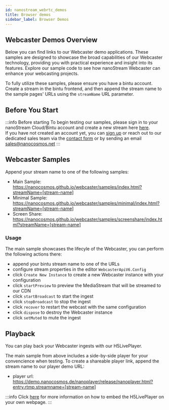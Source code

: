 ```yaml
---
id: nanostream_webrtc_demos
title: Browser demos
sidebar_label: Browser Demos
---
```


## Webcaster Demos Overview

Below you can find links to our Webcaster demo applications.
These samples are designed to showcase the broad capabilities of our Webcaster technology, providing you with practical experience and insight into its features. Explore our sample code to see how nanoStream Webcaster can enhance your webcasting projects.

To fully utilize these samples, please ensure you have a bintu account. Create a stream in the bintu frontend, and then append the stream name to the sample pages' URLs using the `streamName` URL parameter.

## Before You Start

:::info Before starting
To begin testing our samples, please sign in to your nanoStream Cloud/Bintu account and create a new stream here [here](https://dashboard.nanostream.cloud/stream/create). <br/>
If you have not created an account yet, you can [sign up](https://dashboard.nanostream.cloud/auth?signup) or reach out to our dedicated sales team via the [contact form](https://www.nanocosmos.de/contact) or by sending an email  [sales@nanocosmos.net](mailto:sales@nanocosmos.net)
:::

## Webcaster Samples

Append your stream name to one of the following samples:

- Main Sample: https://nanocosmos.github.io/webcaster/samples/index.html?streamName=[stream-name]
- Minimal Sample: https://nanocosmos.github.io/webcaster/samples/minimal/index.html?streamName=[stream-name]
- Screen Share: https://nanocosmos.github.io/webcaster/samples/screenshare/index.html?streamName=[stream-name]

### Usage

The main sample showcases the lifecyle of the Webcaster, you can perform the following actions there:

- append your bintu stream name to one of the URLs
- configure stream properties in the editor `WebcasterApiV6.Config`
- click `Create New Instance` to create a new Webcaster instance with your configuration
- click `startPreview` to preview the MediaStream that will be streamed to our CDN 
- click `startBroadcast` to start the ingest
- click `stopBroadcast` to stop the ingest
- click `recover` to restart the webcast with the same configuration
- click `dispose` to destroy the Webcaster instance
- click `setMuted` to mute the ingest

## Playback

You can play back your Webcaster ingests with our H5LivePlayer.

The main sample from above includes a side-by-side player for your convencience when testing.
To create a shareable player link, append the stream name to our player demo URL:
- player url: https://demo.nanocosmos.de/nanoplayer/release/nanoplayer.html?entry.rtmp.streamname=[stream-name]


:::info
Click [here](../nanoplayer/nanoplayer_getting_started) for more information on  how to embed the H5LivePlayer on your own webpage.
:::